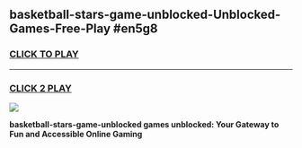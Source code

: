 
## basketball-stars-game-unblocked-Unblocked-Games-Free-Play #en5g8
<h3>
<a href="https://us.freeplayer.one?title=basketball-stars-game-unblocked&ref=9M">CLICK TO PLAY</a></h3>
<hr>

<h3>
<a href="https://us.freeplayer.one?title=basketball-stars-game-unblocked&ref=9M">CLICK 2 PLAY</a>
  
</h3>

<a href="https://us.freeplayer.one?title=basketball-stars-game-unblocked&ref=9M"><img src="https://clearcache.store/games.png"></a>


**basketball-stars-game-unblocked games unblocked: Your Gateway to Fun and Accessible Online Gaming**
